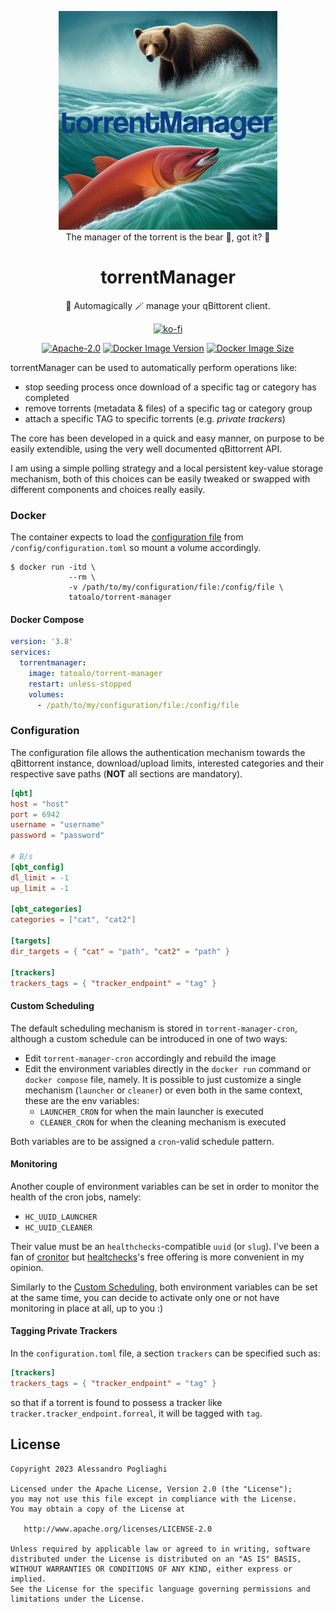 <div align="center">
  <figure>
    <img 
    src="./assets/logo.jpg" 
    width="350px">
    <br>
    <figcaption>The manager of the torrent is the bear 🐻, got it? 🥹</figcaption>
  </figure>

  # torrentManager  
  🦄 Automagically 🪄 manage your qBittorent client.
    
  [![ko-fi](https://ko-fi.com/img/githubbutton_sm.svg)](https://ko-fi.com/F1F7ABOVF)

  [![Apache-2.0](https://img.shields.io/github/license/tatoalo/torrentManager)](https://github.com/tatoalo/torrentManager) [![Docker Image Version](https://img.shields.io/docker/v/tatoalo/torrent-manager?sort=semver)][hub] [![Docker Image Size](https://img.shields.io/docker/image-size/tatoalo/torrent-manager)][hub]

[hub]: https://hub.docker.com/r/tatoalo/torrent-manager/
</div>

torrentManager can be used to automatically perform operations like: 
* stop seeding process once download of a specific tag or category has completed
* remove torrents (metadata & files) of a specific tag or category group
* attach a specific TAG to specific torrents (e.g. *private trackers*) 

The core has been developed in a quick and easy manner, on purpose to be easily extendible, using the very well documented qBittorrent API.

I am using a simple polling strategy and a local persistent key-value storage mechanism, both of this choices can be easily tweaked or swapped with different components and choices really easily.

### Docker

The container expects to load the [configuration file](#configuration) from `/config/configuration.toml` so mount a volume accordingly.

```
$ docker run -itd \
             --rm \
             -v /path/to/my/configuration/file:/config/file \
             tatoalo/torrent-manager
```

#### Docker Compose

```yaml
version: '3.8'
services:
  torrentmanager:
    image: tatoalo/torrent-manager
    restart: unless-stopped
    volumes:
      - /path/to/my/configuration/file:/config/file
```

### Configuration

The configuration file allows the authentication mechanism towards the qBittorrent instance, download/upload limits, interested categories and their respective save paths (**NOT** all sections are mandatory).

```toml
[qbt]
host = "host"
port = 6942
username = "username"
password = "password"

# B/s
[qbt_config]
dl_limit = -1
up_limit = -1

[qbt_categories]
categories = ["cat", "cat2"]

[targets]
dir_targets = { "cat" = "path", "cat2" = "path" }

[trackers]
trackers_tags = { "tracker_endpoint" = "tag" }
```

#### Custom Scheduling

The default scheduling mechanism is stored in `torrent-manager-cron`, although a custom schedule can be introduced in one of two ways:

- Edit `torrent-manager-cron` accordingly and rebuild the image
- Edit the environment variables directly in the `docker run` command or `docker compose` file, namely.
It is possible to just customize a single mechanism (`launcher` or `cleaner`) or even both in the same context, these are the env variables:
  - `LAUNCHER_CRON` for when the main launcher is executed
  - `CLEANER_CRON` for when the cleaning mechanism is executed

Both variables are to be assigned a `cron`-valid schedule pattern.

#### Monitoring

Another couple of environment variables can be set in order to monitor the health of the cron jobs, namely:

- `HC_UUID_LAUNCHER`
- `HC_UUID_CLEANER`

Their value must be an `healthchecks`-compatible `uuid` (or `slug`).
I've been a fan of [cronitor](https://cronitor.io/) but [healtchecks](https://healthchecks.io/)'s free offering is more convenient in my opinion.

Similarly to the [Custom Scheduling](#custom-scheduling), both environment variables can be set at the same time, you can decide to activate only one or not have monitoring in place at all, up to you :)

#### Tagging Private Trackers

In the `configuration.toml` file, a section `trackers` can be specified such as:

```toml
[trackers]
trackers_tags = { "tracker_endpoint" = "tag" }
```

so that if a torrent is found to possess a tracker like `tracker.tracker_endpoint.forreal`, it will be tagged with `tag`.

## License

    Copyright 2023 Alessandro Pogliaghi

    Licensed under the Apache License, Version 2.0 (the "License");
    you may not use this file except in compliance with the License.
    You may obtain a copy of the License at

       http://www.apache.org/licenses/LICENSE-2.0

    Unless required by applicable law or agreed to in writing, software
    distributed under the License is distributed on an "AS IS" BASIS,
    WITHOUT WARRANTIES OR CONDITIONS OF ANY KIND, either express or implied.
    See the License for the specific language governing permissions and
    limitations under the License.
